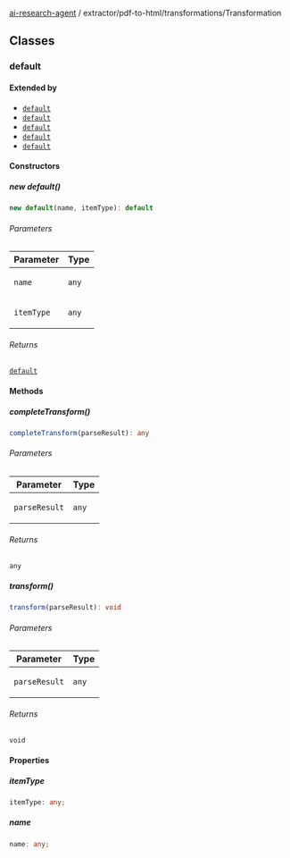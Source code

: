 [ai-research-agent](../../../modules.md) / extractor/pdf-to-html/transformations/Transformation

## Classes

### default

#### Extended by

- [`default`](ToHTML.md#default)
- [`default`](ToLineItemBlockTransformation.md#default)
- [`default`](ToLineItemTransformation.md#default)
- [`default`](ToTextBlocks.md#default)
- [`default`](ToTextItemTransformation.md#default)

#### Constructors

##### new default()

```ts
new default(name, itemType): default
```

###### Parameters

<table>
<thead>
<tr>
<th>Parameter</th>
<th>Type</th>
</tr>
</thead>
<tbody>
<tr>
<td>

`name`

</td>
<td>

`any`

</td>
</tr>
<tr>
<td>

`itemType`

</td>
<td>

`any`

</td>
</tr>
</tbody>
</table>

###### Returns

[`default`](Transformation.md#default)

#### Methods

##### completeTransform()

```ts
completeTransform(parseResult): any
```

###### Parameters

<table>
<thead>
<tr>
<th>Parameter</th>
<th>Type</th>
</tr>
</thead>
<tbody>
<tr>
<td>

`parseResult`

</td>
<td>

`any`

</td>
</tr>
</tbody>
</table>

###### Returns

`any`

##### transform()

```ts
transform(parseResult): void
```

###### Parameters

<table>
<thead>
<tr>
<th>Parameter</th>
<th>Type</th>
</tr>
</thead>
<tbody>
<tr>
<td>

`parseResult`

</td>
<td>

`any`

</td>
</tr>
</tbody>
</table>

###### Returns

`void`

#### Properties

##### itemType

```ts
itemType: any;
```

##### name

```ts
name: any;
```
